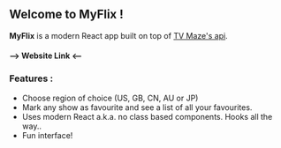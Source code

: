 ## Welcome to MyFlix !

**MyFlix** is a modern React app built on top of [TV Maze\'s api](http://https://www.tvmaze.com/api "TV Maze's api").

#### --> Website Link <--

### Features :
- Choose region of choice (US, GB, CN, AU or JP)
- Mark any show as favourite and see a list of all your favourites.
- Uses modern React a.k.a. no class based components. Hooks all the way..
- Fun interface!